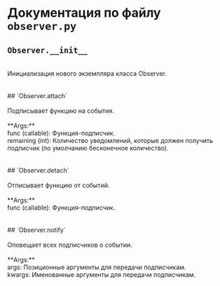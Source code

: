 # Документация по файлу `observer.py`

## `Observer.__init__`<br>
<br>
Инициализация нового экземпляра класса Observer.<br>
<br>
<br>
## `Observer.attach`<br>
<br>
Подписывает функцию на события.<br>
<br>
**Args:**<br>
func (callable): Функция-подписчик.<br>
remaining (int): Количество уведомлений, которые должен получить подписчик (по умолчанию бесконечное количество).<br>
<br>
<br>
## `Observer.detach`<br>
<br>
Отписывает функцию от событий.<br>
<br>
**Args:**<br>
func (callable): Функция-подписчик.<br>
<br>
<br>
## `Observer.notify`<br>
<br>
Оповещает всех подписчиков о событии.<br>
<br>
**Args:**<br>
args: Позиционные аргументы для передачи подписчикам.<br>
kwargs: Именованные аргументы для передачи подписчикам.<br>
<br>
<br>
